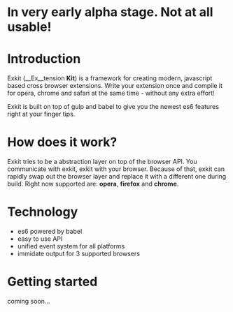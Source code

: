 # In very early alpha stage. Not at all usable!

# Introduction

Exkit (__Ex__tension __Kit__) is a framework for creating modern, javascript based cross browser extensions. Write your extension once and compile it for opera, chrome and safari at the same time - without any extra effort!

Exkit is built on top of gulp and babel to give you the newest es6 features right at your finger tips. 


# How does it work? 

Exkit tries to be a abstraction layer on top of the browser API. You communicate with exkit, exkit with your browser. Because of that, exkit can rapidly swap out the browser layer and replace it with a different one during build. Right now supported are: __opera__, __firefox__ and __chrome__.

# Technology
- es6 powered by babel
- easy to use API
- unified event system for all platforms
- immidate output for 3 supported browsers

# Getting started
coming soon...
